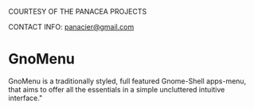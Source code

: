 COURTESY  OF  THE PANACEA PROJECTS

CONTACT INFO: panacier@gmail.com 

GnoMenu
=======

GnoMenu is a traditionally styled, full featured Gnome-Shell apps-menu, that aims to offer all the essentials in a simple uncluttered intuitive interface."
